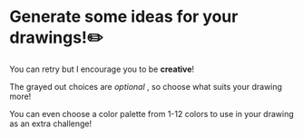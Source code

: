 # Generate some ideas for your drawings!✏️
You can retry but I encourage you to be **creative**!

The grayed out choices are *optional*  , so choose what suits your drawing more!

You can even choose a color palette from 1-12 colors to use in your drawing as an extra challenge!
